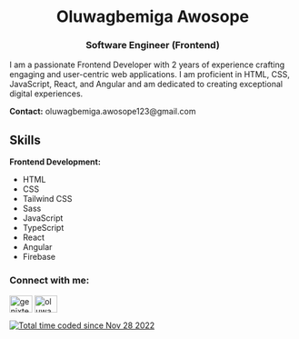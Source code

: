 <h1 align="center">Oluwagbemiga Awosope</h1>
<h3 align="center">Software Engineer (Frontend)</h3>

<p>I am a passionate Frontend Developer with 2 years of experience crafting engaging and user-centric web applications. I am proficient in HTML, CSS, JavaScript, React, and Angular and am dedicated to creating exceptional digital experiences.</p>

<p><b>Contact:</b> oluwagbemiga.awosope123@gmail.com</p>

## Skills

**Frontend Development:**

* HTML
* CSS
* Tailwind CSS
* Sass
* JavaScript
* TypeScript
* React
* Angular
* Firebase

<!--
## Projects

### [Project 1]
* Brief description
* Technologies used
* Link to live demo or repository

### [Project 2]
* Brief description
* Technologies used
* Link to live demo or repository
-->

### Connect with me:

<p align="left">
  <a href="https://twitter.com/genixtech1" target="_blank"><img align="center" src="https://raw.githubusercontent.com/rahuldkjain/github-profile-readme-generator/master/src/images/icons/Social/twitter.svg" alt="genixtech1" height="30" width="40" /></a>
  <a href="https://www.linkedin.com/in/oluwagbemiga-awosope-58173a242/" target="_blank"><img align="center" src="https://raw.githubusercontent.com/rahuldkjain/github-profile-readme-generator/master/src/images/icons/Social/linked-in-alt.svg" alt="oluwagbemiga awosope" height="30" width="40" /></a>

  <a href="https://wakatime.com/@d3d2cf64-85af-4754-905f-e82ad74b2621"><img src="https://wakatime.com/badge/user/d3d2cf64-85af-4754-905f-e82ad74b2621.svg" alt="Total time coded since Nov 28 2022" /></a>
